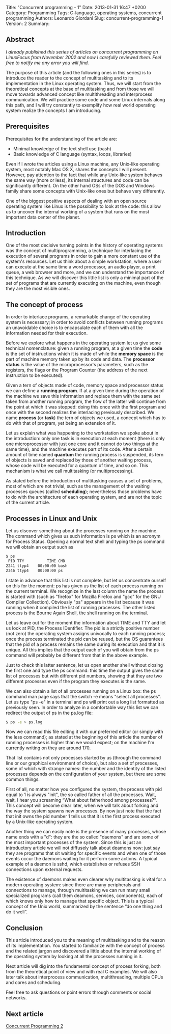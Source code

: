 Title: "Concurrent programming - 1"
Date: 2013-01-31 16:47 +0200
Category: Programming
Tags: C-language, operating systems, concurrent programming
Authors: Leonardo Giordani
Slug: concurrent-programming-1
Version: 2
Summary:

## Abstract

_I already published this series of articles on concurrent programming on LinuxFocus from November 2002 and now I carefully reviewed them. Feel free to notify me any error you will find._

The purpose of this article (and the following ones in this series) is to introduce the reader to the concept of multitasking and to its implementation in the Linux operating system. Thus, we will start from the theoretical concepts at the base of multitasking and from those we will move towards advanced concept like multithreading and interprocess communication. We will practice some code and some Linux internals along this path, and I will try constantly to exemplify how real world operating system realize the concepts I am introducing.

## Prerequisites

Prerequisites for the understanding of the article are:

* Minimal knowledge of the text shell use (bash)
* Basic knowledge of C language (syntax, loops, libraries)

Even if I wrote the articles using a Linux machine, any Unix-like operating system, most notably Mac OS X, shares the concepts I will present. However, pay attention to the fact that while any Unix-like system behaves the same way (more or less), its internal structures and code can be significantly different. On the other hand OSs of the DOS and Windows family share some concepts with Unix-like ones but behave very differently.

One of the biggest positive aspects of dealing with an open source operating system like Linux is the possibility to look at the code: this allow us to uncover the internal working of a system that runs on the most important data center of the planet.

## Introduction

One of the most decisive turning points in the history of operating systems was the concept of multiprogramming, a technique for interlacing the execution of several programs in order to gain a more constant use of the system's resources. Let us think about a simple workstation, where a user can execute at the same time a word processor, an audio player, a print queue, a web browser and more, and we can understand the importance of this technique. As we will discover this little list is only a minimal part of the set of programs that are currently executing on the machine, even though they are the most visible ones.

## The concept of process

In order to interlace programs, a remarkable change of the operating system is necessary; in order to avoid conflicts between running programs an unavoidable choice is to encapsulate each of them with all the information needed for their execution.

Before we explore what happens in the operating system let us give some technical nomenclature: given a running program, at a given time the **code**
is the set of instructions which it is made of while the **memory space** is the part of machine memory taken up by its code and data. The **processor status** is the value of the microprocessor's parameters, such as the registers, the flags or the Program Counter (the address of the next instruction to be executed).

Given a tern of objects made of code, memory space and processor status we can define a **running program**. If at a given time during the operation of the machine we save this information and replace them with the same set taken from another running program, the flow of the latter will continue from the point at which it was stopped: doing this once with the first program and once with the second realizes the interlacing previously described. We name **process** (or **task**) the tern of objects we used, a concept which has to do with that of program, yet being an extension of it.

Let us explain what was happening to the workstation we spoke about in the introduction: only one task is in execution at each moment (there is only one microprocessor with just one core and it cannot do two things at the same time), and the machine executes part of its code. After a certain amount of time named **quantum** the running process is suspended, its tern of objects is saved and replaced by those of another waiting process, whose code will be executed for a quantum of time, and so on. This mechanism is what we call multitasking (or multiprocessing).

As stated before the introduction of multitasking causes a set of problems, most of which are not trivial, such as the management of the waiting processes queues (called **scheduling**); nevertheless those problems have to do with the architecture of each operating system, and are not the topic of the current article.

## Processes in Linux and Unix

Let us discover something about the processes running on the machine. The command which gives us such information is ps which is an acronym for Process Status. Opening a normal text shell and typing the ps command we will obtain an output such as

``` bash
$ ps
 PID TTY          TIME CMD
2241 ttyp4    00:00:00 bash
2346 ttyp4    00:00:00 ps
```

I state in advance that this list is not complete, but let us concentrate ourself on this for the moment: ps has given us the list of each process running on the current terminal. We recognize in the last column the name the process is started with (such as "firefox" for Mozilla Firefox and "gcc" for the GNU Compiler Collection). Obviously "ps" appears in the list because it was running when it compiled the list of running processes. The other listed process is the Bourne Again Shell, the shell running on the terminal.

Let us leave out for the moment the information about TIME and TTY and let us look at PID, the Process IDentifier. The pid is a strictly positive number (not zero) the operating system assigns univocally to each running process; once the process terminated the pid can be reused, but the OS guarantees that the pid of a process remains the same during its execution and that it is unique. All this implies that the output each of you will
obtain from the ps command will probably be different from that in the above example.

Just to check this latter sentence, let us open another shell without closing the first one and type the ps command: this time the output gives the same list of processes but with
different pid numbers, showing that they are two different processes even if the program they executes is the same.

We can also obtain a list of all processes running on a Linux box: the ps command man page says that the switch -e means "select all processes". Let us type "ps -e" in a terminal and ps will print out a long list formatted as previously seen. In order to analyze in a comfortable way this list we can redirect the output of ps in the ps.log file:

``` bash
$ ps -e > ps.log
```

Now we can read this file editing it with our preferred editor (or simply with the less command); as stated at the beginning of this article the number of running processes is higher than we would expect; on the machine I'm currently writing on they are around 170.

That list contains not only processes started by us (through the command line or our graphical environment of choice), but also a set of processes, some of which with strange names: the number and the identity of the listed processes depends on the configuration of your system, but there are some common things.

First of all, no matter how you configured the system, the process with pid equal to 1 is always "init", the so called father of all the processes. Wait, wait, I hear you screaming “What about fatherhood among processes?”. This concept will become clear later, when we will talk about forking and the way the system spawns new processes. By now just note that the fact that init owns the pid number 1 tells us that it is the first process executed by a Unix-like operating system.

Another thing we can easily note is the presence of many processes, whose name ends with a "d": they are the so called "daemons" and are some of the most important processes of the system. Since this is just an introductory article we will not diffusely talk about deamons now: just say they are programs that sit waiting for specific events and when one of those events occur the daemons waiting for it perform some actions. A typical example of a daemon is sshd, which establishes or refuses SSH connections upon external requests.

The existence of daemons makes even clearer why multitasking is vital for a modern operating system: since there are many peripherals and connections to manage, through multitasking we can run many small specialized programs (call them deamons, services, components), each of which knows only how to manage that specific object. This is a typical concept of the Unix world, summarized by the sentence “do one thing and do it well”.

## Conclusion

This article introduced you to the meaning of multitasking and to the reason of its implementation. You started to familiarize with the concept of process and the related jargon and discovered a little about the internal working of the operating system by looking at all the processes running in it. 

Next article will dig into the fundamental concept of process forking, both from the theoretical point of view and with real C examples. We will also later talk about interprocess communication, multithreading, multiple CPUs and cores and scheduling.

Feel free to ask questions or point errors through comments or social networks.

## Next article

[Concurrent Programming 2](/blog/2013/02/04/concurrent-programming-2)
